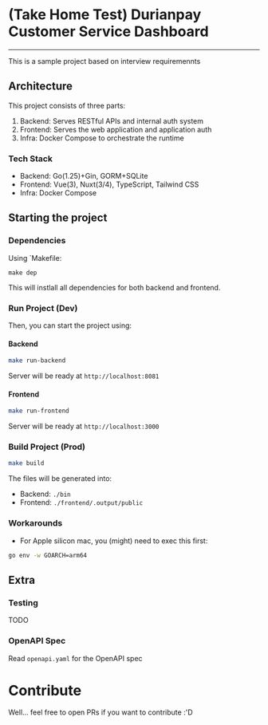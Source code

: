 # (Take Home Test) Durianpay Customer Service Dashboard
-----
This is a sample project based on interview requiremennts

## Architecture

This project consists of three parts:
1. Backend: Serves RESTful APIs and internal auth system
2. Frontend: Serves the web application and application auth
3. Infra: Docker Compose to orchestrate the runtime

### Tech Stack

- Backend: Go(1.25)+Gin, GORM+SQLite
- Frontend: Vue(3), Nuxt(3/4), TypeScript, Tailwind CSS
- Infra: Docker Compose

## Starting the project

### Dependencies

Using `Makefile:

```
make dep
```
This will instlall all dependencies for both backend and frontend.

### Run Project (Dev)

Then, you can start the project using:

#### Backend

```bash
make run-backend
```

Server will be ready at `http://localhost:8081`

#### Frontend

```bash
make run-frontend
```

Server will be ready at `http://localhost:3000`

### Build Project (Prod)

```bash
make build
```
The files will be generated into:
- Backend: `./bin`
- Frontend: `./frontend/.output/public`

### Workarounds
- For Apple silicon mac, you (might) need to exec this first:

```bash
go env -w GOARCH=arm64
```

## Extra

### Testing

TODO

### OpenAPI Spec

Read `openapi.yaml` for the OpenAPI spec

# Contribute

Well... feel free to open PRs if you want to contribute :'D

